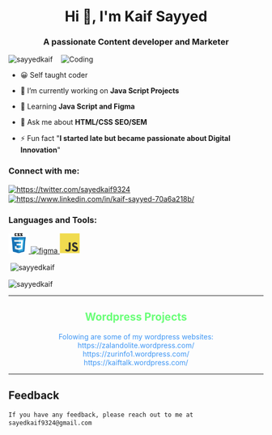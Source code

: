 <h1 align="center">Hi 👋, I'm Kaif Sayyed</h1>
<h3 align="center">A passionate Content developer and Marketer</h3>
<img align="right" alt="Coding" width="400"
        src="https://i.pinimg.com/originals/16/fe/7e/16fe7e7fb6eebb3087b6dc418748ee56.gif" </img>


<p align="left"> <img src="https://komarev.com/ghpvc/?username=sayyedkaif&label=Profile%20views&color=0e75b6&style=flat"
                alt="sayyedkaif" /> </p>

- 😀 Self taught coder

- 🔭 I’m currently working on **Java Script Projects**

- 🌱 Learning **Java Script and Figma**

- 💬 Ask me about **HTML/CSS SEO/SEM**

- ⚡ Fun fact "**I started late but became passionate about Digital Innovation**"

<h3 align="left">Connect with me:</h3>
<p align="left">
        <a href="https://twitter.com/https://twitter.com/sayedkaif9324" target="blank"><img align="center"
                        src="https://raw.githubusercontent.com/rahuldkjain/github-profile-readme-generator/master/src/images/icons/Social/twitter.svg"
                        alt="https://twitter.com/sayedkaif9324" height="30" width="40" /></a>
        <a href="https://linkedin.com/in/https://www.linkedin.com/in/kaif-sayyed-70a6a218b/" target="blank"><img
                        align="center"
                        src="https://raw.githubusercontent.com/rahuldkjain/github-profile-readme-generator/master/src/images/icons/Social/linked-in-alt.svg"
                        alt="https://www.linkedin.com/in/kaif-sayyed-70a6a218b/" height="30" width="40" /></a>
</p>

<h3 align="left">Languages and Tools:</h3>
<p align="left"> <a href="https://www.w3schools.com/css/" target="_blank" rel="noreferrer"> <img
                        src="https://raw.githubusercontent.com/devicons/devicon/master/icons/css3/css3-original-wordmark.svg"
                        alt="css3" width="40" height="40" /> </a> <a href="https://www.figma.com/" target="_blank"
                rel="noreferrer">
                <img src="https://www.vectorlogo.zone/logos/figma/figma-icon.svg" alt="figma" width="40" height="40" />
        </a> <a href="https://developer.mozilla.org/en-US/docs/Web/JavaScript" target="_blank" rel="noreferrer">
                <img src="https://raw.githubusercontent.com/devicons/devicon/master/icons/javascript/javascript-original.svg"
                        alt="javascript" width="40" height="40" /> </a> </p>

<p>&nbsp;<img align="center"
                src="https://github-readme-stats.vercel.app/api?username=sayyedkaif&show_icons=true&locale=en"
                alt="sayyedkaif" /></p>

<p><img align="center" src="https://github-readme-streak-stats.herokuapp.com/?user=sayyedkaif&" alt="sayyedkaif" /></p>

<hr>

<div align="center" style="color: rgb(62, 150, 244);" >
        <h2 style="color: rgb(106, 254, 120);">Wordpress Projects</h2>
        Folowing are some of my wordpress websites: <br>
        https://zalandolite.wordpress.com/ <br>
        https://zurinfo1.wordpress.com/ <br>
        https://kaiftalk.wordpress.com/ <br>
</div>
<hr>
<h2 id="feedback">Feedback</h2>
<pre><code><span class="hljs-keyword">If</span> you have any feedback, please reach <span class="hljs-keyword">out</span> to me <span class="hljs-keyword">at</span> sayedkaif9324@gmail.com
    </code></pre>
